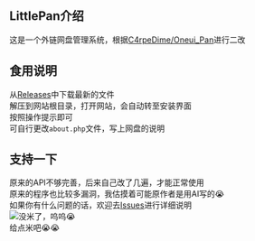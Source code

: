 ## LittlePan介绍
这是一个外链网盘管理系统，根据[C4rpeDime/Oneui_Pan](https://github.com/C4rpeDime/Oneui_Pan)进行二改
## 食用说明
从[Releases](https://github.com/FirgtZhong/LittlePan/releases)中下载最新的文件<br>
解压到网站根目录，打开网站，会自动转至安装界面<br>
按照操作提示即可<br>
可自行更改`about.php`文件，写上网盘的说明
## 支持一下
原来的API不够完善，后来自己改了几遍，才能正常使用<br>
原来的程序也比较多漏洞，我估摸着可能原作者是用AI写的😭<br>
如果你有什么问题的话，欢迎去[Issues](https://github.com/FirgtZhong/LittlePan/issues)进行详细说明<br>
![没米了，呜呜😭](https://firgt.eu.org/images/wechatpay.png)<br>
给点米吧😭😭
